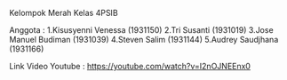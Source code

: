 Kelompok Merah
Kelas 4PSIB

Anggota :
1.Kisusyenni Venessa (1931150)
2.Tri Susanti (1931019)
3.Jose Manuel Budiman (1931039)
4.Steven Salim (1931144)
5.Audrey Saudjhana (1931166)

Link Video Youtube : https://youtube.com/watch?v=I2nOJNEEnx0
